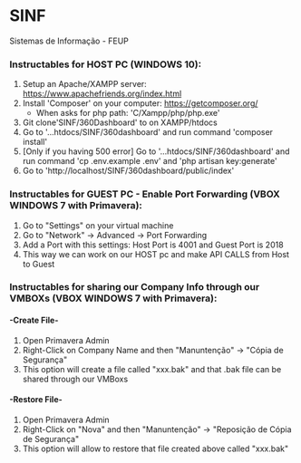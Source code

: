 ﻿# SINF
Sistemas de Informação - FEUP


### Instructables for HOST PC (WINDOWS 10):

1. Setup an Apache/XAMPP server: https://www.apachefriends.org/index.html
2. Install 'Composer' on your computer: https://getcomposer.org/
	- When asks for php path: 'C/Xampp/php/php.exe'
3. Git clone'SINF/360Dashboard' to on XAMPP/htdocs
4. Go to '...htdocs/SINF/360dashboard' and run command 'composer install' 
5. [Only if you having 500 error] Go to '...htdocs/SINF/360dashboard' and run command 'cp .env.example .env' and 'php artisan key:generate'
6. Go to 'http://localhost/SINF/360dashboard/public/index'


### Instructables for GUEST PC - Enable Port Forwarding (VBOX WINDOWS 7 with Primavera):

1. Go to "Settings" on your virtual machine
2. Go to "Network" -> Advanced -> Port Forwarding
3. Add a Port with this settings: Host Port is 4001 and Guest Port is 2018
4. This way we can work on our HOST pc and make API CALLS from Host to Guest


### Instructables for sharing our Company Info through our VMBOXs (VBOX WINDOWS 7 with Primavera):

#### -Create File-
1. Open Primavera Admin
2. Right-Click on Company Name and then "Manuntenção"  -> "Cópia de Segurança"
3. This option will create a file called "xxx.bak" and that .bak file can be shared through our VMBoxs

#### -Restore File-
1. Open Primavera Admin
2. Right-Click on "Nova" and then "Manuntenção"  -> "Reposição de Cópia de Segurança"
3. This option will allow to restore that file created above called "xxx.bak"
